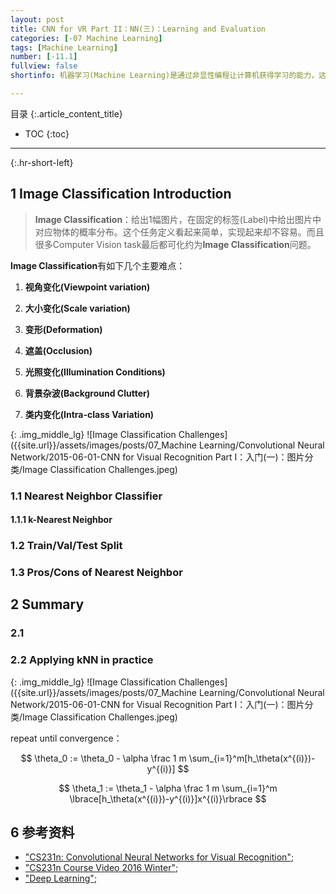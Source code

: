 ```yaml
---
layout: post
title: CNN for VR Part II：NN(三)：Learning and Evaluation
categories: [-07 Machine Learning]
tags: [Machine Learning]
number: [-11.1]
fullview: false
shortinfo: 机器学习(Machine Learning)是通过非显性编程让计算机获得学习的能力，这在现代计算机科学中有着广泛的应用，从google的搜索分类，到OCR的训练以及AlphaGo的人工智能等等。本文是Coursera上吴恩达教授的《Machine Learning》系列课程的第一篇笔记：线性回归之单变量。

---
```

目录
{:.article_content_title}


* TOC
{:toc}

---
{:.hr-short-left}

## 1 Image Classification Introduction ##

> **Image Classification**：给出1幅图片，在固定的标签(Label)中给出图片中对应物体的概率分布。这个任务定义看起来简单，实现起来却不容易。而且很多Computer Vision task最后都可化约为**Image Classification**问题。

**Image Classification**有如下几个主要难点：

1. **视角变化(Viewpoint variation)**

2. **大小变化(Scale variation)**

3. **变形(Deformation)**

4. **遮盖(Occlusion)**

5. **光照变化(Illumination Conditions)**

6. **背景杂波(Background Clutter)**

7. **类内变化(Intra-class Variation)**

{: .img_middle_lg}
![Image Classification Challenges]({{site.url}}/assets/images/posts/07_Machine Learning/Convolutional Neural Network/2015-06-01-CNN for Visual Recognition Part I：入门(一)：图片分类/Image Classification Challenges.jpeg)



### 1.1 Nearest Neighbor Classifier ###

#### 1.1.1 k-Nearest Neighbor ####

### 1.2 Train/Val/Test Split ###

### 1.3 Pros/Cons of Nearest Neighbor ###

## 2 Summary ##

### 2.1 ###

### 2.2 Applying kNN in practice ###

{: .img_middle_lg}
![Image Classification Challenges]({{site.url}}/assets/images/posts/07_Machine Learning/Convolutional Neural Network/2015-06-01-CNN for Visual Recognition Part I：入门(一)：图片分类/Image Classification Challenges.jpeg)

repeat until convergence：

$$
\theta_0 := \theta_0 - \alpha \frac 1 m \sum_{i=1}^m[h_\theta(x^{(i)})-y^{(i)}]
$$


$$
\theta_1 := \theta_1 - \alpha \frac 1 m \sum_{i=1}^m \lbrace[h_\theta(x^{(i)})-y^{(i)}]x^{(i)}\rbrace
$$



## 6 参考资料 ##
- ["CS231n: Convolutional Neural Networks for Visual Recognition"](http://cs231n.stanford.edu/);
- ["CS231n Course Video 2016 Winter"](https://www.youtube.com/watch?v=g-PvXUjD6qg&index=1&list=PLIUoqCcJd2BjsI11qafvMWv_UqiH1Wu3Q);
- ["Deep Learning"](http://www.deeplearningbook.org/);